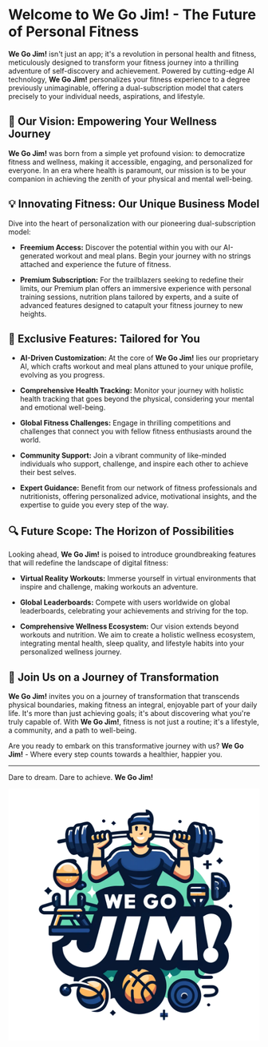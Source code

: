 # Welcome to We Go Jim! - The Future of Personal Fitness

**We Go Jim!** isn't just an app; it's a revolution in personal health and fitness, meticulously designed to transform your fitness journey into a thrilling adventure of self-discovery and achievement. Powered by cutting-edge AI technology, **We Go Jim!** personalizes your fitness experience to a degree previously unimaginable, offering a dual-subscription model that caters precisely to your individual needs, aspirations, and lifestyle.

## 🚀 Our Vision: Empowering Your Wellness Journey

**We Go Jim!** was born from a simple yet profound vision: to democratize fitness and wellness, making it accessible, engaging, and personalized for everyone. In an era where health is paramount, our mission is to be your companion in achieving the zenith of your physical and mental well-being.

## 💡 Innovating Fitness: Our Unique Business Model

Dive into the heart of personalization with our pioneering dual-subscription model:

- **Freemium Access:** Discover the potential within you with our AI-generated workout and meal plans. Begin your journey with no strings attached and experience the future of fitness.

- **Premium Subscription:** For the trailblazers seeking to redefine their limits, our Premium plan offers an immersive experience with personal training sessions, nutrition plans tailored by experts, and a suite of advanced features designed to catapult your fitness journey to new heights.

## 🌟 Exclusive Features: Tailored for You

- **AI-Driven Customization:** At the core of **We Go Jim!** lies our proprietary AI, which crafts workout and meal plans attuned to your unique profile, evolving as you progress.

- **Comprehensive Health Tracking:** Monitor your journey with holistic health tracking that goes beyond the physical, considering your mental and emotional well-being.

- **Global Fitness Challenges:** Engage in thrilling competitions and challenges that connect you with fellow fitness enthusiasts around the world.

- **Community Support:** Join a vibrant community of like-minded individuals who support, challenge, and inspire each other to achieve their best selves.

- **Expert Guidance:** Benefit from our network of fitness professionals and nutritionists, offering personalized advice, motivational insights, and the expertise to guide you every step of the way.

## 🔍 Future Scope: The Horizon of Possibilities

Looking ahead, **We Go Jim!** is poised to introduce groundbreaking features that will redefine the landscape of digital fitness:

- **Virtual Reality Workouts:** Immerse yourself in virtual environments that inspire and challenge, making workouts an adventure.

- **Global Leaderboards:** Compete with users worldwide on global leaderboards, celebrating your achievements and striving for the top.

- **Comprehensive Wellness Ecosystem:** Our vision extends beyond workouts and nutrition. We aim to create a holistic wellness ecosystem, integrating mental health, sleep quality, and lifestyle habits into your personalized wellness journey.

## 🌱 Join Us on a Journey of Transformation

**We Go Jim!** invites you on a journey of transformation that transcends physical boundaries, making fitness an integral, enjoyable part of your daily life. It's more than just achieving goals; it's about discovering what you're truly capable of. With **We Go Jim!**, fitness is not just a routine; it's a lifestyle, a community, and a path to well-being.

Are you ready to embark on this transformative journey with us? **We Go Jim!** - Where every step counts towards a healthier, happier you.

---

Dare to dream. Dare to achieve. **We Go Jim!**

![Optional Alt Text](Images/WGJ-Logo.webp)
